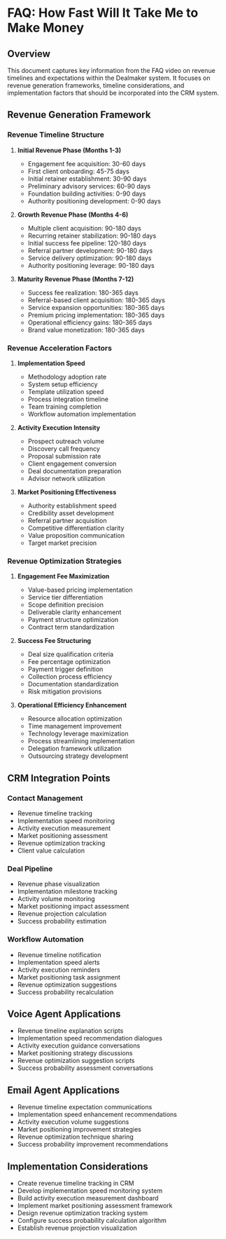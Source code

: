# FAQ: How Fast Will It Take Me to Make Money

## Overview
This document captures key information from the FAQ video on revenue timelines and expectations within the Dealmaker system. It focuses on revenue generation frameworks, timeline considerations, and implementation factors that should be incorporated into the CRM system.

## Revenue Generation Framework

### Revenue Timeline Structure
1. **Initial Revenue Phase (Months 1-3)**
   - Engagement fee acquisition: 30-60 days
   - First client onboarding: 45-75 days
   - Initial retainer establishment: 30-90 days
   - Preliminary advisory services: 60-90 days
   - Foundation building activities: 0-90 days
   - Authority positioning development: 0-90 days

2. **Growth Revenue Phase (Months 4-6)**
   - Multiple client acquisition: 90-180 days
   - Recurring retainer stabilization: 90-180 days
   - Initial success fee pipeline: 120-180 days
   - Referral partner development: 90-180 days
   - Service delivery optimization: 90-180 days
   - Authority positioning leverage: 90-180 days

3. **Maturity Revenue Phase (Months 7-12)**
   - Success fee realization: 180-365 days
   - Referral-based client acquisition: 180-365 days
   - Service expansion opportunities: 180-365 days
   - Premium pricing implementation: 180-365 days
   - Operational efficiency gains: 180-365 days
   - Brand value monetization: 180-365 days

### Revenue Acceleration Factors
1. **Implementation Speed**
   - Methodology adoption rate
   - System setup efficiency
   - Template utilization speed
   - Process integration timeline
   - Team training completion
   - Workflow automation implementation

2. **Activity Execution Intensity**
   - Prospect outreach volume
   - Discovery call frequency
   - Proposal submission rate
   - Client engagement conversion
   - Deal documentation preparation
   - Advisor network utilization

3. **Market Positioning Effectiveness**
   - Authority establishment speed
   - Credibility asset development
   - Referral partner acquisition
   - Competitive differentiation clarity
   - Value proposition communication
   - Target market precision

### Revenue Optimization Strategies
1. **Engagement Fee Maximization**
   - Value-based pricing implementation
   - Service tier differentiation
   - Scope definition precision
   - Deliverable clarity enhancement
   - Payment structure optimization
   - Contract term standardization

2. **Success Fee Structuring**
   - Deal size qualification criteria
   - Fee percentage optimization
   - Payment trigger definition
   - Collection process efficiency
   - Documentation standardization
   - Risk mitigation provisions

3. **Operational Efficiency Enhancement**
   - Resource allocation optimization
   - Time management improvement
   - Technology leverage maximization
   - Process streamlining implementation
   - Delegation framework utilization
   - Outsourcing strategy development

## CRM Integration Points

### Contact Management
- Revenue timeline tracking
- Implementation speed monitoring
- Activity execution measurement
- Market positioning assessment
- Revenue optimization tracking
- Client value calculation

### Deal Pipeline
- Revenue phase visualization
- Implementation milestone tracking
- Activity volume monitoring
- Market positioning impact assessment
- Revenue projection calculation
- Success probability estimation

### Workflow Automation
- Revenue timeline notification
- Implementation speed alerts
- Activity execution reminders
- Market positioning task assignment
- Revenue optimization suggestions
- Success probability recalculation

## Voice Agent Applications
- Revenue timeline explanation scripts
- Implementation speed recommendation dialogues
- Activity execution guidance conversations
- Market positioning strategy discussions
- Revenue optimization suggestion scripts
- Success probability assessment conversations

## Email Agent Applications
- Revenue timeline expectation communications
- Implementation speed enhancement recommendations
- Activity execution volume suggestions
- Market positioning improvement strategies
- Revenue optimization technique sharing
- Success probability improvement recommendations

## Implementation Considerations
- Create revenue timeline tracking in CRM
- Develop implementation speed monitoring system
- Build activity execution measurement dashboard
- Implement market positioning assessment framework
- Design revenue optimization tracking system
- Configure success probability calculation algorithm
- Establish revenue projection visualization
